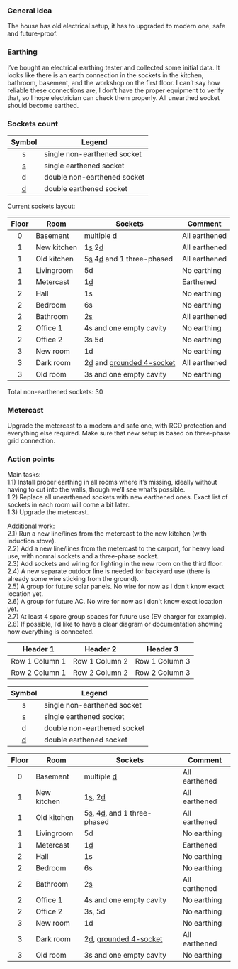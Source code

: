 ### General idea
The house has old electrical setup, it has to upgraded to modern one, safe and future-proof.

### Earthing
I’ve bought an electrical earthing tester and collected some initial data. It looks like there is an earth connection in the sockets in the kitchen, bathroom, basement, and the workshop on the first floor. I can’t say how reliable these connections are, I don’t have the proper equipment to verify that, so I hope electrician can check them properly. All unearthed socket should become earthed.

### Sockets count

| Symbol | Legend |
|:------:|--------|
| s      | single non-earthened socket |  
| <ins>s</ins>      | single earthened socket     | 
| d      | double non-earthened socket | 
| <ins>d</ins>      | double earthened socket     | 

Current sockets layout:  

| Floor | Room        | Sockets                      |  Comment         |
|:-----:|-------------|------------------------------|------------------|
| 0     | Basement    | multiple <ins>d</ins>        | All earthened    |
| 1     | New kitchen | 1<ins>s</ins> 2<ins>d</ins>  | All earthened    |
| 1     | Old kitchen | 5<ins>s</ins> 4<ins>d</ins> and 1 three-phased | All earthened    |
| 1     | Livingroom  | 5d                           | No earthing      |
| 1     | Metercast   | 1<ins>d</ins>                | Earthened        |
| 2     | Hall        | 1s                           | No earthing      |
| 2     | Bedroom     | 6s                           | No earthing      |
| 2     | Bathroom    | 2<ins>s</ins>                | All earthened    |
| 2     | Office 1    | 4s and one empty cavity      | No earthing      |
| 2     | Office 2    | 3s 5d                        | No earthing      |
| 3     | New room    | 1d                           | No earthing      |
| 3     | Dark room   | 2<ins>d</ins> and <ins>grounded 4-socket</ins> | All earthened    |
| 3     | Old room    | 3s and one empty cavity      | No earthing      |

Total non-earthened sockets: 30  

### Metercast
Upgrade the metercast to a modern and safe one, with RCD protection and everything else required.
Make sure that new setup is based on three-phase grid connection.

### Action points
Main tasks:  
1.1) Install proper earthing in all rooms where it’s missing, ideally without having to cut into the walls, though we’ll see what’s possible.  
1.2) Replace all unearthened sockets with new earthened ones. Exact list of sockets in each room will come a bit later.  
1.3) Upgrade the metercast.  

Additional work:  
2.1) Run a new line/lines from the metercast to the new kitchen (with induction stove).  
2.2) Add a new line/lines from the metercast to the carport, for heavy load use, with normal sockets and a three-phase socket.  
2.3) Add sockets and wiring for lighting in the new room on the third floor.  
2.4) A new separate outdoor line is needed for backyard use (there is already some wire sticking from the ground).  
2.5) A group for future solar panels. No wire for now as I don't know exact location yet.  
2.6) A group for future AC. No wire for now as I don't know exact location yet.  
2.7) At least 4 spare group spaces for future use (EV charger for example).  
2.8) If possible, I’d like to have a clear diagram or documentation showing how everything is connected.  


| Header 1      | Header 2      | Header 3      |
| ------------- | ------------- | ------------- |
| Row 1 Column 1| Row 1 Column 2| Row 1 Column 3|
| Row 2 Column 1| Row 2 Column 2| Row 2 Column 3|

| Symbol | Legend                       |
|:------:|------------------------------|
| s      | single non-earthened socket  |  
| <ins>s</ins> | single earthened socket       | 
| d      | double non-earthened socket  | 
| <ins>d</ins> | double earthened socket        |

| Floor | Room        | Sockets                      | Comment          |
|:-----:|-------------|------------------------------|------------------|
| 0     | Basement    | multiple <ins>d</ins>        | All earthened    |
| 1     | New kitchen | 1<ins>s</ins>, 2<ins>d</ins> | All earthened    |
| 1     | Old kitchen | 5<ins>s</ins>, 4<ins>d</ins>, and 1 three-phased | All earthened    |
| 1     | Livingroom  | 5d                           | No earthing      |
| 1     | Metercast   | 1<ins>d</ins>                | Earthened        |
| 2     | Hall        | 1s                           | No earthing      |
| 2     | Bedroom     | 6s                           | No earthing      |
| 2     | Bathroom    | 2<ins>s</ins>                | All earthened    |
| 2     | Office 1    | 4s and one empty cavity      | No earthing      |
| 2     | Office 2    | 3s, 5d                       | No earthing      |
| 3     | New room    | 1d                           | No earthing      |
| 3     | Dark room   | 2<ins>d</ins>, <ins>grounded 4-socket</ins>   | All earthened    |
| 3     | Old room    | 3s and one empty cavity      | No earthing      |
